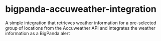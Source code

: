 # bigpanda-accuweather-integration
A simple integration that retrieves weather information for a pre-selected group of locations from the Accuweather API and integrates the weather information as a BigPanda alert

